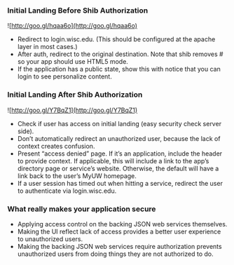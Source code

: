 ### Initial Landing Before Shib Authorization

![http://goo.gl/hqaa6o](http://goo.gl/hqaa6o)

+ Redirect to login.wisc.edu. (This should be configured at the apache layer in most cases.)
+ After auth, redirect to the original destination. Note that shib removes # so your app should use HTML5 mode.
+ If the application has a public state, show this with notice that you can login to see personalize content.

### Initial Landing After Shib Authorization

![http://goo.gl/Y7BqZ1](http://goo.gl/Y7BqZ1)

+ Check if user has access on initial landing (easy security check server side).
+ Don’t automatically redirect an unauthorized user, because the lack of context creates confusion.
+ Present “access denied” page. If it’s an application, include the header to provide context. If applicable, this will include a link to the app’s directory page or service’s website. Otherwise, the default will have a link back to the user’s MyUW homepage.
+ If a user session has timed out when hitting a service, redirect the user to authenticate via login.wisc.edu.

### What really makes your application secure
+ Applying access control on the backing JSON web services themselves.
+ Making the UI reflect lack of access provides a better user experience to unauthorized users.
+ Making the backing JSON web services require authorization prevents unauthorized users from doing things they are not authorized to do.
